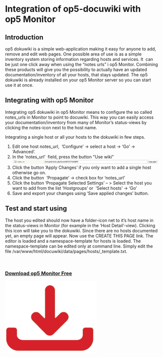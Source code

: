 # Integration of op5-docuwiki with op5 Monitor

## Introduction

op5 dokuwiki is a simple web-application making it easy for anyone to add, remove and edit web pages. One possible area of use is as a simple inventory system storing information regarding hosts and services. It  can be just one click away when using the “notes urls” i op5 Monitor. Combining these products will give you the possibility to actually have an updated documentation/inventory of all your hosts, that stays updated. The op5 dokuwiki is already installed on your op5 Monitor server so you can start use it at once.

## Integrating with op5 Monitor

Integrating op5 dokuwiki in op5 Monitor means to configure the so called notes\_urls in Monitor to point to docuwiki. This way you can easily access your documentation/inventory from many of Monitor’s status-views by clicking the notes-icon next to the host name.

Integrating a single host or all your hosts to the dokuwiki in few steps.

1.  Edit one host notes\_url,  ’Configure’ -\> select a host -\> ‘Go’ -\> ‘Advanced’.
2.  In the ‘notes\_url’  field, press the button "Use wiki"
     ![](attachments/688639/5242979.png)
3.  Click the button ’Apply Changes’ if you only want to add a single host otherwise go on.
4.  Click the button  ’Propagate’ -\> check box for ‘notes\_url’ 
5.  Click the button ‘Propagate Selected Settings’ – \> Select the host you want to add from the list ‘Hostgroups’ or  ’Select hosts’ -\> ‘Go’
6.  Save and export your changes using ‘Save applied changes’ button.

## Test and start using

The host you edited should now have a folder-icon net to it’s host name in the status-views in Monitor (for example in the ‘Host Detail’-view). Clicking this icon will take you to the dokuwiki. Since there are no hosts documented yet, an empty page will appear. Now use the CREATE THIS PAGE link. The editor is loaded and a namespace-template for hosts is loaded. The namespace-template can be edited only at command line. Simply edit the file /var/www/html/docuwiki/data/pages/hosts/\_template.txt.

 

### [Download op5 Monitor Free](https://www.op5.com/download-op5-monitor/)

[![](attachments/688465/16155433.png)](https://www.op5.com/download-op5-monitor/)

 

